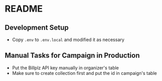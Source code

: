 # README

## Development Setup

* Copy `.env` to `.env.local` and modified it as necessary

## Manual Tasks for Campaign in Production

* Put the Billplz API key manually in organizer's table
* Make sure to create collection first and put the id in campaign's table
